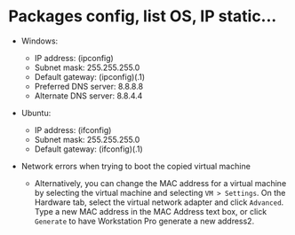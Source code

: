 # Packages config, list OS, IP static...

- Windows:
    * IP address: (ipconfig)
    * Subnet mask: 255.255.255.0
    * Default gateway: (ipconfig)(.1)
    * Preferred DNS server: 8.8.8.8
    * Alternate DNS server: 8.8.4.4

- Ubuntu:
    * IP address: (ifconfig)
    * Subnet mask: 255.255.255.0
    * Default gateway: (ifconfig)(.1)

- Network errors when trying to boot the copied virtual machine
   * Alternatively, you can change the MAC address for a virtual machine by selecting the virtual machine and selecting `VM > Settings`. On the Hardware tab, select the virtual network adapter and click `Advanced`. Type a new MAC address in the MAC Address text box, or click `Generate` to have Workstation Pro generate a new address2.
